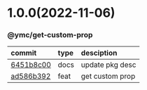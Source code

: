 <a name="1.0.0"></a>
# 1.0.0(2022-11-06)
### @ymc/get-custom-prop
commit|type|desciption
:----|:----|:----
[6451b8c00](https://github.com/ymc-github/js-idea/commit/06451b8c00ed1b5d5cd20f50c4468caeeeda614c "docs(core): update pkg desc&#10;&#10;update lin,tes state in readme.md&#10;update banner in dist&#10;&#10;generated by ymc@robot")|docs|update pkg desc
[ad586b392](https://github.com/ymc-github/js-idea/commit/6ad586b392c2dad1ba627e86f02837549672a6fc "feat(core): get custom prop&#10;&#10;update lin,tes state in readme.md&#10;update banner in dist&#10;&#10;generated by ymc@robot")|feat|get custom prop